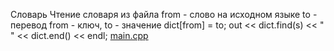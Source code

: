 <!-- doc.py -->
Словарь
Чтение словаря из файла
from - слово на исходном языке
to - перевод
from - ключ, to - значение
dict[from] = to;
out << dict.find(s) << " " << dict.end() << endl;
[main.cpp](main.cpp)

